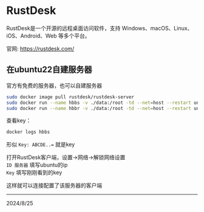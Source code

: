 # RustDesk

RustDesk是一个开源的远程桌面访问软件，支持 Windows、macOS、Linux、iOS、Android、Web 等多个平台。  

官网: https://rustdesk.com/  

## 在ubuntu22自建服务器
官方有免费的服务器，也可以自建服务器
```bash
sudo docker image pull rustdesk/rustdesk-server
sudo docker run --name hbbs -v ./data:/root -td --net=host --restart unless-stopped rustdesk/rustdesk-server hbbs
sudo docker run --name hbbr -v ./data:/root -td --net=host --restart unless-stopped rustdesk/rustdesk-server hbbr
```

查看key：  
```bash
docker logs hbbs
```
形似 `Key: ABCDE..=` 就是key  

打开RustDesk客户端，设置->网络->解锁网络设置  
`ID 服务器` 填写ubuntu的ip  
`Key` 填写刚刚看到的key  

这样就可以连接配置了该服务器的客户端  


---
2024/8/25  
